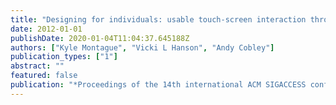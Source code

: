 ```yaml
---
title: "Designing for individuals: usable touch-screen interaction through shared user models"
date: 2012-01-01
publishDate: 2020-01-04T11:04:37.645188Z
authors: ["Kyle Montague", "Vicki L Hanson", "Andy Cobley"]
publication_types: ["1"]
abstract: ""
featured: false
publication: "*Proceedings of the 14th international ACM SIGACCESS conference on Computers and accessibility*"
---
```


